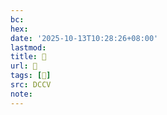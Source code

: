 ```yaml
---
bc:
hex:
date: '2025-10-13T10:28:26+08:00'
lastmod:
title: 􅓫
url: 􅓫
tags: [𩱄]
src: DCCV
note:
---
```

